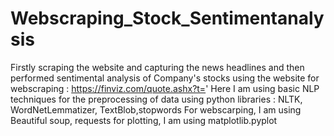 # Webscraping_Stock_Sentimentanalysis
Firstly scraping the website and capturing the news headlines and then performed sentimental analysis of Company's stocks 
using the website for webscraping : https://finviz.com/quote.ashx?t=' 
Here I am using basic NLP techniques for the preprocessing of data using python libraries : NLTK, WordNetLemmatizer, TextBlob,stopwords
For webscarping, I am using Beautiful soup, requests
for plotting, I am using matplotlib.pyplot
